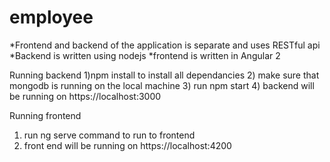 # employee

*Frontend and backend of the application is separate and uses RESTful api
*Backend is written using nodejs
*frontend is written in Angular 2

Running backend
1)npm install to install all dependancies
2) make sure that mongodb is running on the local machine
3) run npm start
4) backend will be running on https://localhost:3000

Running frontend
1) run ng serve command to run to frontend
2) front end will be running on https://localhost:4200
